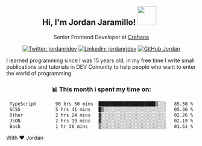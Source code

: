 <div align="center">
<h2 style="margin-right:10px;">Hi, I'm Jordan Jaramillo! <img src="https://media.giphy.com/media/Wj7lNjMNDxSmc/source.gif" width="50" > </h2>

<p>Senior Frontend Developer at <a href="https://www.crehana.com/">Crehana</a></p>

[![Twitter: jordanrjdev](https://img.shields.io/twitter/follow/jordanrjdev?style=social)](https://twitter.com/jordanrjdev)
[![Linkedin: jordanrjdev](https://img.shields.io/badge/-jordanrjdev-blue?style=flat-square&logo=Linkedin&logoColor=white&link=https://www.linkedin.com/in/jordanrjdev/)](https://www.linkedin.com/in/jordanrjdev/)
[![GitHub Jordan](https://img.shields.io/github/followers/jnadroj?label=follow&style=social)](https://github.com/jnadroj)

</div>
I learned programming since I was 15 years old, in my free time I write small publications and tutorials in DEV Comunity to help people who want to enter the world of programming.

<div align="center">

### 📊 **This month i spent my time on:**

<!--START_SECTION:waka-->

```txt
TypeScript       90 hrs 50 mins  █████████████████████▒░░░   85.50 %
SCSS             5 hrs 41 mins   █▒░░░░░░░░░░░░░░░░░░░░░░░   05.36 %
Other            2 hrs 24 mins   ▓░░░░░░░░░░░░░░░░░░░░░░░░   02.26 %
JSON             2 hrs 19 mins   ▓░░░░░░░░░░░░░░░░░░░░░░░░   02.19 %
Bash             1 hr 36 mins    ▒░░░░░░░░░░░░░░░░░░░░░░░░   01.51 %
```

<!--END_SECTION:waka-->

</div>

With ❤️ Jordan
